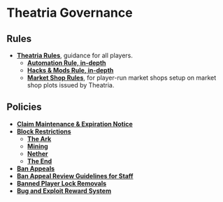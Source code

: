 # Theatria Governance

## Rules
- **[Theatria Rules](rules/README.md)**, guidance for all players.
    - **[Automation Rule, in-depth](rules/automation-rule-in-depth.md)**
    - **[Hacks & Mods Rule, in-depth](rules/hacks-mods-rule-in-depth.md)**
    - **[Market Shop Rules](rules/market-shop-rules.md)**, for player-run market shops setup on market shop plots issued by Theatria.

## Policies

- **[Claim Maintenance & Expiration Notice](claim-maintenance-and-expiration.md)**
- **[Block Restrictions](block-restrictions/README.md)**
    - **[The Ark](block-restrictions/the-ark-restrictions.md)**
    - **[Mining](block-restrictions/mining-restrictions.md)**
    - **[Nether](block-restrictions/nether-restrictions.md)**
    - **[The End](block-restrictions/the-end-restrictions.md)**
- **[Ban Appeals](ban-appeals/README.md)**
- **[Ban Appeal Review Guidelines for Staff](ban-appeals/ban-appeal-review-guidelines.md)**
- **[Banned Player Lock Removals](banned-player-lock-removals.md)**
- **[Bug and Exploit Reward System](bug-and-exploit-reward-system.md)**
